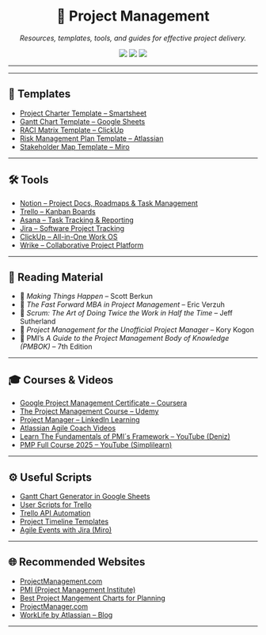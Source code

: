 <h1 align="center">📌 Project Management</h1>

<p align="center">
  <i>Resources, templates, tools, and guides for effective project delivery.</i>
</p>

<p align="center">
  <img src="https://img.shields.io/badge/Type-Resources-blue?style=flat-square" />
  <img src="https://img.shields.io/badge/Focus-Planning%20%7C%20Execution%20%7C%20Tracking-purple?style=flat-square" />
  <img src="https://img.shields.io/badge/Tools-Trello%2C%20Notion%2C%20MS%20Project-lightgrey?style=flat-square" />
</p>

---

---

## 📘 Templates

- [Project Charter Template – Smartsheet](https://www.smartsheet.com/blog/project-charter-templates-and-guidelines-every-business-need)
- [Gantt Chart Template – Google Sheets](https://www.forbes.com/advisor/business/google-sheets-gantt-template/)
- [RACI Matrix Template – ClickUp](https://clickup.com/blog/raci-matrix-examples/)
- [Risk Management Plan Template – Atlassian](https://www.atlassian.com/software/confluence/templates/risk-assessment)
- [Stakeholder Map Template – Miro](https://miro.com/templates/stakeholder-map/)

---

## 🛠 Tools

- [Notion – Project Docs, Roadmaps & Task Management](https://www.notion.so)
- [Trello – Kanban Boards](https://trello.com)
- [Asana – Task Tracking & Reporting](https://asana.com)
- [Jira – Software Project Tracking](https://www.atlassian.com/software/jira)
- [ClickUp – All-in-One Work OS](https://clickup.com)
- [Wrike – Collaborative Project Platform](https://www.wrike.com)

---

## 📖 Reading Material

- 📗 *Making Things Happen* – Scott Berkun  
- 📘 *The Fast Forward MBA in Project Management* – Eric Verzuh  
- 📕 *Scrum: The Art of Doing Twice the Work in Half the Time* – Jeff Sutherland  
- 📙 *Project Management for the Unofficial Project Manager* – Kory Kogon  
- 📔 PMI’s *A Guide to the Project Management Body of Knowledge (PMBOK)* – 7th Edition

---

## 🎓 Courses & Videos

- [Google Project Management Certificate – Coursera](https://www.coursera.org/professional-certificates/google-project-management)
- [The Project Management Course – Udemy](https://www.udemy.com/course/the-project-management-course-beginner-to-project-manager/)
- [Project Manager – LinkedIn Learning](https://www.linkedin.com/learning/roles/project-manager)
- [Atlassian Agile Coach Videos](https://www.atlassian.com/agile/tutorials)
- [Learn The Fundamentals of PMI´s Framework – YouTube (Deniz)](https://www.youtube.com/watch?v=ZKOL-rZ79gs)
- [PMP Full Course 2025 – YouTube (Simplilearn)](https://www.youtube.com/watch?v=YP_ZcGdlbH0)

---

## ⚙️ Useful Scripts

- [Gantt Chart Generator in Google Sheets](https://workspace.google.com/marketplace/app/gantt_chart_generator/597114635116)
- [User Scripts for Trello](https://greasyfork.org/en/scripts/by-site/trello.com)
- [Trello API Automation](https://brianmorrison.me/blog/automation-with-the-trello-api)
- [Project Timeline Templates](https://plaky.com/learn/work-tools-and-templates/project-timeline-templates/)
- [Agile Events with Jira (Miro)](https://miro.com/templates/agile-team-events-with-jira/)

---

## 🌐 Recommended Websites

- [ProjectManagement.com](https://www.projectmanagement.com/)
- [PMI (Project Management Institute)](https://www.pmi.org/)
- [Best Project Mangement Charts for Planning](https://www.projectmanager.com/blog/3-best-project-management-charts)
- [ProjectManager.com](https://www.projectmanager.com/)
- [WorkLife by Atlassian – Blog](https://www.atlassian.com/blog)

---
